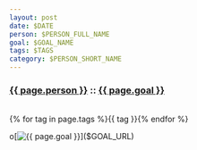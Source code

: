 ```yaml
---
layout: post
date: $DATE
person: $PERSON_FULL_NAME
goal: $GOAL_NAME
tags: $TAGS
category: $PERSON_SHORT_NAME
---
```


<h3 id="goal-title" class="graph-align">
    <a href="$PROFILE_URL">{{ page.person }}</a>
    ::
    <a href="$GOAL_URL">{{ page.goal }}</a>
</h3>
<br />
<span id="goal-tags" class="muted graph-align">
        {% for tag in page.tags %}<span>{{ tag }}</span>{% endfor %}
</span>

o[![{{ page.goal }}]($GOAL_GRAPH)]($GOAL_URL)
